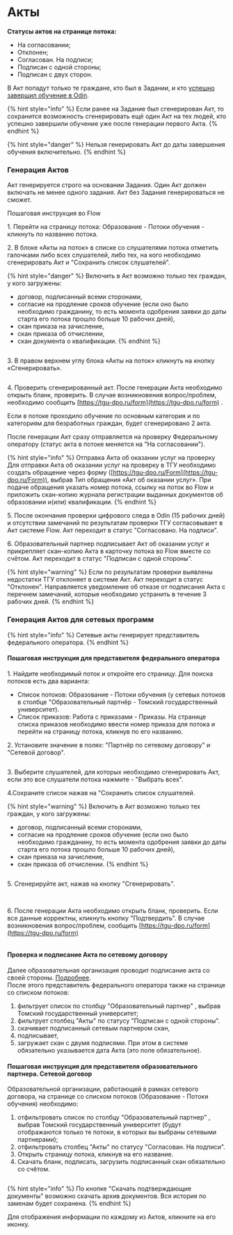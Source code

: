 # Акты

**Статусы актов на странице потока:**

* На согласовании;
* Отклонен;
* Согласован. На подписи;
* Подписан с одной стороны;
* Подписан с двух сторон.

В Акт попадут только те граждане, кто был в Задании, и кто [успешно завершил обучение в Odin](https://informa.gitbook.io/odin/instrukcii-po-rabote/dlya-administratorov/zavershenie-obucheniya-programm-sodeistviya-zanyatosti).

{% hint style="info" %}
Если ранее на Задание был сгенерирован Акт, то сохранится  возможность сгенерировать ещё один Акт на тех людей, кто успешно завершили обучение уже после генерации первого Акта.&#x20;
{% endhint %}

{% hint style="danger" %}
Нельзя генерировать Акт до даты завершения обучения включительно.
{% endhint %}

### Генерация Актов &#x20;

Акт генерируется строго на основании Задания. Один Акт должен включать не менее одного задания. Акт без Задания генерироваться не сможет.

Пошаговая инструкция во  Flow

1\. Перейти на страницу потока: Образование - Потоки обучения - кликнуть по названию потока.

2\. В блоке «Акты на поток» в списке со слушателями потока отметить галочками либо всех слушателей, либо тех, на кого необходимо сгенерировать Акт и "Сохранить список слушателей".

{% hint style="danger" %}
Включить в  Акт возможно только тех граждан, у кого загружены:

* договор, подписанный всеми сторонами,
* согласие на продление сроков обучение (если оно было необходимо гражданину, то есть момента одобрения заявки до даты старта его потока прошло больше 10 рабочих дней),
* &#x20;скан приказа на зачисление,&#x20;
* скан приказа об отчислении,
* скан документа о квалификации.
{% endhint %}

<figure><img src="../.gitbook/assets/image (8).png" alt=""><figcaption></figcaption></figure>

3\. В правом верхнем углу блока «Акты на поток» кликнуть на кнопку «Сгенерировать».

<figure><img src="../.gitbook/assets/image (5) (2).png" alt=""><figcaption></figcaption></figure>

4\. Проверить сгенерированный акт. После генерации Акта необходимо открыть бланк, проверить. В случае возникновения вопрос/проблем, необходимо сообщить [https://tgu-dpo.ru/form](https://tgu-dpo.ru/form) .

Если в потоке проходило обучение по основным категория и по категориям для безработных граждан, будет сгенерировано 2 акта.

После генерации Акт сразу отправляется на проверку Федеральному оператору (статус акта в потоке меняется на "На согласовании").

{% hint style="info" %}
Отправка Акта об оказании услуг на проверку Для отправки Акта об оказании услуг на проверку в ТГУ необходимо создать обращение через форму ([https://tgu-dpo.ru/Form](https://tgu-dpo.ru/Form)), выбрав Тип обращения «Акт об оказании услуг». При подаче обращения указать номер потока, ссылку на поток во Flow и приложить скан-копию журнала регистрации выданных документов об образовании и(или) квалификации.
{% endhint %}

5\. После окончания проверки цифрового следа в Odin (15 рабочих дней) и отсутствии замечаний по результатам проверки ТГУ согласовывает в Акт системе Flow. Акт переходит в статус "Согласовано. На подписи".

6\. Образовательный партнер подписывает Акт об оказании услуг и прикрепляет скан-копию Акта в карточку потока во Flow вместе со счётом. Акт переходит в статус "Подписан с одной стороны".

{% hint style="warning" %}
Если по результатам проверки выявлены недостатки ТГУ отклоняет в системе Акт. Акт переходит в статус "Отклонен". Направляется уведомление об отказе от подписания Акта с перечнем замечаний, которые необходимо устранить в течение 3 рабочих дней.
{% endhint %}

### Генерация Актов для сетевых программ

{% hint style="info" %}
Сетевые акты генерирует представитель федерального оператора.
{% endhint %}

#### Пошаговая инструкция для представителя федерального оператора

1\. Найдите необходимый поток и откройте его страницу. Для поиска потоков есть два варианта:

* Список потоков: Образование - Потоки обучения (у сетевых потоков в столбце "Образовательный партнёр  - Томский государственный университет).
* Список приказов: Работа с приказами - Приказы.  На странице списка приказов необходимо ввести номер приказа для потока и перейти на страницу потока, кликнув по его названию.&#x20;

2\. Установите значение в полях: "Партнёр по сетевому договору" и  "Сетевой договор".

<figure><img src="../.gitbook/assets/image (3) (1).png" alt=""><figcaption></figcaption></figure>

3\. Выберите слушателей, для которых необходимо сгенерировать Акт, если это все слушатели  потока нажмите - "Выбрать всех".&#x20;

4.Сохраните список нажав на "Сохранить список слушателей.&#x20;

{% hint style="warning" %}
Включить в  Акт возможно только тех граждан, у кого загружены:

* договор, подписанный всеми сторонами,
* согласие на продление сроков обучение (если оно было необходимо гражданину, то есть момента одобрения заявки до даты старта его потока прошло больше 10 рабочих дней),
* &#x20;скан приказа на зачисление,&#x20;
* скан приказа об отчислении.
{% endhint %}

<figure><img src="../.gitbook/assets/image (2) (2).png" alt=""><figcaption></figcaption></figure>

5\. Сгенерируйте акт, нажав на кнопку "Сгенерировать".&#x20;

<figure><img src="../.gitbook/assets/image (1) (2).png" alt=""><figcaption></figcaption></figure>

\
6\. После генерации Акта необходимо открыть бланк, проверить. Если все данные корректны, кликнуть кнопку "Подтвердить".  В случае возникновения вопрос/проблем, сообщить [https://tgu-dpo.ru/form](https://tgu-dpo.ru/form)

<figure><img src="../.gitbook/assets/image (82).png" alt=""><figcaption></figcaption></figure>

#### Проверка и подписание Акта по сетевому договору

Далее  образовательная организация проводит подписание акта со своей стороны. [Подробнее](https://informa.gitbook.io/flow-partner/potoki-obucheniya/akty#poshagovaya-instrukciya-dlya-predstavitelya-obrazovatelnogo-partnera).\
После этого представитель федерального оператора также на странице со списком потоков:

1. фильтрует список по столбцу "Образовательный партнер" , выбрав Томский государственный университет;&#x20;
2. фильтрует столбец "Акты" по статусу "Подписан с одной стороны".&#x20;
3. скачивает подписанный сетевым партнером скан,
4. подписывает,
5. загружает скан с двумя подписями. При этом в системе обязательно указывается дата Акта (это поле обязательное).

#### Пошаговая инструкция для представителя образовательного партнера. Сетевой договор

Образовательной организации, работающей в рамках сетевого договора, на странице со списком потоков  (Образование - Потоки обучения) необходимо:

1. отфильтровать список по столбцу "Образовательный партнер" , выбрав Томский государственный университет (будут отображаются только те потоки, в которых вы выбраны сетевыми партнерами);&#x20;
2. отфильтровать столбец "Акты" по статусу "Согласован. На подписи".&#x20;
3. Открыть страницу потока, кликнув на его название.&#x20;
4. Скачать бланк, подписать, загрузить подписанный скан обязательно со счётом.

<img src="../.gitbook/assets/file.drawing.svg" alt="" class="gitbook-drawing">

{% hint style="info" %}
По кнопке "Скачать подтверждающие документы" возможно скачать архив документов. Вся история по заменам будет сохранена.
{% endhint %}

Для отображения информации по каждому из Актов, кликните на его иконку.

<figure><img src="../.gitbook/assets/image (1) (1).png" alt=""><figcaption></figcaption></figure>

